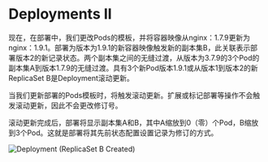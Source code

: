 # Deployments II

现在，在部署中，我们更改Pods的模板，并将容器映像从nginx：1.7.9更新为nginx：1.9.1。部署为版本为1.9.1的新容器映像触发新的副本集B，此关联表示部署版本2的新记录状态。两个副本集之间的无缝过渡，从版本为3.7.9的3个Pod的副本集A到版本1.7.9的无缝过渡。具有3个新Pod版本1.9.1或从版本1到版本2的新ReplicaSet B是Deployment滚动更新。

当我们更新部署的Pods模板时，将触发滚动更新。扩展或标记部署等操作不会触发滚动更新，因此不会更改修订号。

滚动更新完成后，部署将显示副本集A和B，其中A缩放到0（零）个Pod，B缩放到3个Pod。这就是部署将其先前状态配置设置记录为修订的方式。

![Deployment \(ReplicaSet B Created\)](https://github.com/yangdi611/docs/tree/9182ec0aacc614915b8202361f45684572b4ddf8/.gitbook/assets/image%20%2836%29.png)

